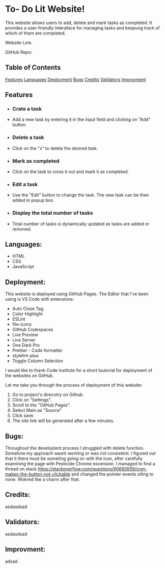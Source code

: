 # To- Do Lit Website!

This website allows users to add, delete and mark tasks as completed.
It provides a user-friendly interaface for managing tasks and keepung track of which of them are completed.

Website Link:

GitHub Repo:

## Table of Contents

[Features](#features)
[Languages](#languages)
[Deployment](#deployment)
[Bugs](#bugs)
[Credits](#credits)
[Validators](#validators)
[Improvment](#improvement)

## Features

- ### Crate a task
- Add a new task by entering it in the input field and clicking on "Add" button.

- ### Delete a task
- Click on the "x" to delete the desired task.

- ### Mark as completed
- Click on the task to cross it out and mark it as completed.

- ### Edit a task
- Use the "Edit" button to change the task. The new task can be then added in popup box.

- ### Display the total number of tasks
- Total number of tasks is dynamically updated as tasks are added or removed.

## Languages:

- HTML
- CSS
- JavaScript

## Deployment:

This website is deployed using GitHub Pages.
The Editor that I've been using is VS Code with extensions:

- Auto Close Tag
- Color Highlight
- ESLint
- file-icons
- GitHub Codespaces
- Live Preview
- Live Server
- One Dark Pro
- Prettier - Code formatter
- stylelint-plus
- Toggle Column Selection

I would like to thank Code Institute for a short toutorial for deployment of the websites on GitHub.

Let me take you through the process of deployment of this website:

1. Go to project's direcotry on Github.
2. Click on "Settings".
3. Scroll to the "GitHub Pages".
4. Select Main as "Source"
5. Click save.
6. The site link will be generated after a few minutes.

## Bugs:

Throughout the developlent process I struggled with delete function. Somehow my approach wasnt working or was not consistent. I figured out that it there must be someting going on with the icon, after carefully examining the page with Pesticide Chrome excension. I managed to find a thread on stack https://stackoverflow.com/questions/60692659/icon-makes-the-button-not-clickable and changed the pointer-events stling to none. Wokred like a charm after that.

## Credits:

asdasdsad

## Validators:

asdasdsad

## Improvment:

adsad

